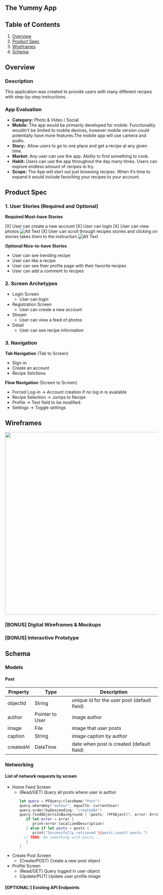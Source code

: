## The Yummy App

## Table of Contents
1. [Overview](#Overview)
1. [Product Spec](#Product-Spec)
1. [Wireframes](#Wireframes)
2. [Schema](#Schema)

## Overview
### Description
This application was created to provide users with many different recipes with step-by-step instructions.

### App Evaluation
- **Category:** Photo & Video / Social
- **Mobile:** The app would be primarily developed for mobile. Functionality wouldn't be limited to mobile devices, however mobile version could potentially have more features.The mobile app will use camera and audio.
- **Story:**. Allow users to go to one place and get a recipe at any given time. 
- **Market:** Any user can use the app. Ability to find something to cook. 
- **Habit:** Users can use the app throughout the day many times. Users can explore endless amount of recipes to try. 
- **Scope:** The App  will start out just browsing recipes. When it’s time to  expand it would include favoriting your recipes to your account. 

## Product Spec

### 1. User Stories (Required and Optional)

**Required Must-have Stories**

[X] User can create a new account
[X] User can login
[X] User can view photos
![Alt Text](http://g.recordit.co/eaeSPrJiGw.gif)
[X] User can scroll through recipes stories and clicking on stories takes them to the instruction
![Alt Text](http://g.recordit.co/niipIDCgvo.gif)


**Optional Nice-to-have Stories**

* User can see trending recipe
* User can like a recipe
* User can see their profile page with their favorite recipes
* User can add a comment to recipes

### 2. Screen Archetypes

* Login Screen
   * User can login
* Registration Screen
   * User can create a new account
* Stream 
   * User can view a feed of photos
* Detail
   * User can see recipe information

### 3. Navigation

**Tab Navigation** (Tab to Screen)

* Sign-in
* Create an account
* Recipe Selctions

**Flow Navigation** (Screen to Screen)

* Forced Log-in -> Account creation if no log in is available
* Recipe Selection -> Jumps to Recipe
* Profile -> Text field to be modified.
* Settings -> Toggle settings

## Wireframes

<img src="https://github.com/CodePath-Group-Project-TTC/The-Yummy-App/blob/main/Wireframe.jpg" width=600>

### [BONUS] Digital Wireframes & Mockups

### [BONUS] Interactive Prototype

## Schema 
### Models
#### Post

   | Property      | Type     | Description |
   | ------------- | -------- | ------------|
   | objectId      | String   | unique id for the user post (default field) |
   | author        | Pointer to User| image author |
   | image         | File     | image that user posts |
   | caption       | String   | image caption by author |
   | createdAt     | DateTime | date when post is created (default field) |
   
### Networking
#### List of network requests by screen
   - Home Feed Screen
      - (Read/GET) Query all posts where user is author
         ```swift
         let query = PFQuery(className:"Post")
         query.whereKey("author", equalTo: currentUser)
         query.order(byDescending: "createdAt")
         query.findObjectsInBackground { (posts: [PFObject]?, error: Error?) in
            if let error = error { 
               print(error.localizedDescription)
            } else if let posts = posts {
               print("Successfully retrieved \(posts.count) posts.")
           // TODO: Do something with posts...
            }
         }
         ```
   - Create Post Screen
      - (Create/POST) Create a new post object
   - Profile Screen
      - (Read/GET) Query logged in user object
      - (Update/PUT) Update user profile image
      
#### [OPTIONAL:] Existing API Endpoints



